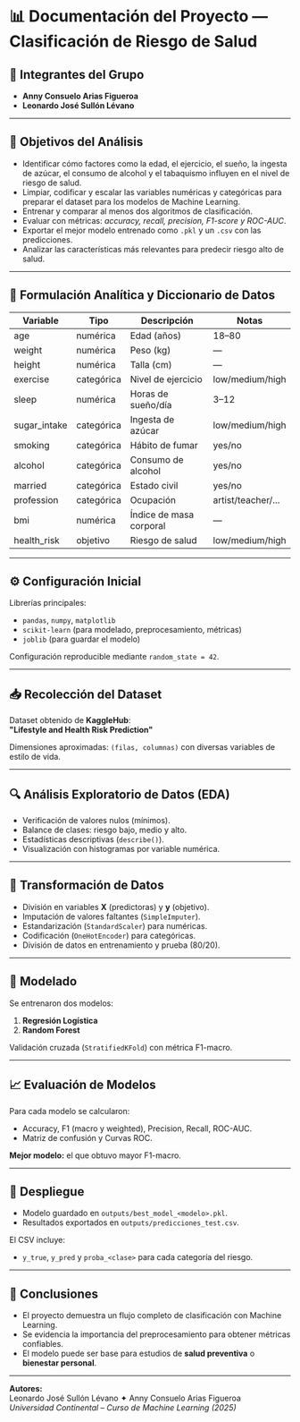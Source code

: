 # 📊 Documentación del Proyecto — Clasificación de Riesgo de Salud

## 🧠 Integrantes del Grupo
- **Anny Consuelo Arias Figueroa**
- **Leonardo José Sullón Lévano**

---

## 🎯 Objetivos del Análisis
- Identificar cómo factores como la edad, el ejercicio, el sueño, la ingesta de azúcar, el consumo de alcohol y el tabaquismo influyen en el nivel de riesgo de salud.  
- Limpiar, codificar y escalar las variables numéricas y categóricas para preparar el dataset para los modelos de Machine Learning.  
- Entrenar y comparar al menos dos algoritmos de clasificación.  
- Evaluar con métricas: *accuracy, recall, precision, F1-score y ROC-AUC*.  
- Exportar el mejor modelo entrenado como `.pkl` y un `.csv` con las predicciones.  
- Analizar las características más relevantes para predecir riesgo alto de salud.

---

## 🧩 Formulación Analítica y Diccionario de Datos

| Variable | Tipo | Descripción | Notas |
|-----------|------|--------------|-------|
| age | numérica | Edad (años) | 18–80 |
| weight | numérica | Peso (kg) | — |
| height | numérica | Talla (cm) | — |
| exercise | categórica | Nivel de ejercicio | low/medium/high |
| sleep | numérica | Horas de sueño/día | 3–12 |
| sugar_intake | categórica | Ingesta de azúcar | low/medium/high |
| smoking | categórica | Hábito de fumar | yes/no |
| alcohol | categórica | Consumo de alcohol | yes/no |
| married | categórica | Estado civil | yes/no |
| profession | categórica | Ocupación | artist/teacher/... |
| bmi | numérica | Índice de masa corporal | — |
| health_risk | objetivo | Riesgo de salud | low/medium/high |

---

## ⚙️ Configuración Inicial
Librerías principales:
- `pandas`, `numpy`, `matplotlib`
- `scikit-learn` (para modelado, preprocesamiento, métricas)
- `joblib` (para guardar el modelo)

Configuración reproducible mediante `random_state = 42`.

---

## 📥 Recolección del Dataset
Dataset obtenido de **KaggleHub**:  
**"Lifestyle and Health Risk Prediction"**

Dimensiones aproximadas: `(filas, columnas)` con diversas variables de estilo de vida.

---

## 🔍 Análisis Exploratorio de Datos (EDA)
- Verificación de valores nulos (mínimos).  
- Balance de clases: riesgo bajo, medio y alto.  
- Estadísticas descriptivas (`describe()`).  
- Visualización con histogramas por variable numérica.

---

## 🧪 Transformación de Datos
- División en variables **X** (predictoras) y **y** (objetivo).  
- Imputación de valores faltantes (`SimpleImputer`).  
- Estandarización (`StandardScaler`) para numéricas.  
- Codificación (`OneHotEncoder`) para categóricas.  
- División de datos en entrenamiento y prueba (80/20).

---

## 🤖 Modelado
Se entrenaron dos modelos:
1. **Regresión Logística**
2. **Random Forest**

Validación cruzada (`StratifiedKFold`) con métrica F1-macro.

---

## 📈 Evaluación de Modelos
Para cada modelo se calcularon:
- Accuracy, F1 (macro y weighted), Precision, Recall, ROC-AUC.  
- Matriz de confusión y Curvas ROC.

**Mejor modelo:** el que obtuvo mayor F1-macro.

---

## 🚀 Despliegue
- Modelo guardado en `outputs/best_model_<modelo>.pkl`.  
- Resultados exportados en `outputs/predicciones_test.csv`.

El CSV incluye:
- `y_true`, `y_pred` y `proba_<clase>` para cada categoría del riesgo.

---

## 🧭 Conclusiones
- El proyecto demuestra un flujo completo de clasificación con Machine Learning.  
- Se evidencia la importancia del preprocesamiento para obtener métricas confiables.  
- El modelo puede ser base para estudios de **salud preventiva** o **bienestar personal**.

---

**Autores:**  
Leonardo José Sullón Lévano ✦ Anny Consuelo Arias Figueroa  
*Universidad Continental – Curso de Machine Learning (2025)*

